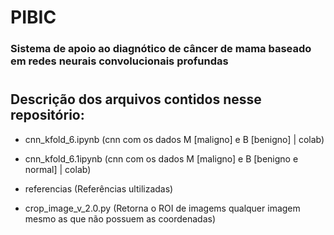 # PIBIC

### Sistema de apoio ao diagnótico de câncer de mama baseado em redes neurais convolucionais profundas

#
##

## Descrição dos arquivos contidos nesse repositório:

* cnn_kfold_6.ipynb (cnn com os dados M [maligno] e B [benigno] | colab)


* cnn_kfold_6.1ipynb (cnn com os dados M [maligno] e B [benigno e normal] | colab)


* referencias (Referências ultilizadas)

* crop_image_v_2.0.py (Retorna o ROI de imagems qualquer imagem mesmo as que não possuem as coordenadas)